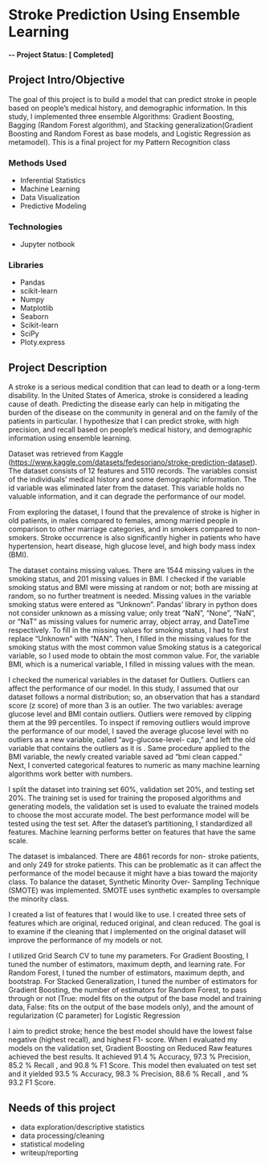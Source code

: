# Stroke Prediction Using Ensemble Learning

#### -- Project Status: [ Completed]

## Project Intro/Objective
The goal of this project is to build a model that can predict stroke in people based on people’s medical history, and demographic information.  In this study, I implemented three ensemble Algorithms: Gradient Boosting, Bagging (Random Forest algorithm), and Stacking generalization(Gradient Boosting and Random Forest as base models, and Logistic Regression as metamodel). This is a final project for my Pattern Recognition class


### Methods Used
* Inferential Statistics
* Machine Learning
* Data Visualization
* Predictive Modeling


### Technologies 
* Jupyter notbook

### Libraries
* Pandas
* scikit-learn
* Numpy
* Matplotlib
* Seaborn
* Scikit-learn
* SciPy
* Ploty.express


## Project Description

A stroke is a serious medical condition that can lead to death or a long-term disability. In the United States of America, stroke is considered a leading cause of death. Predicting the disease early can help in mitigating the burden of the disease on the community in general and on the family of the patients in particular. 
I hypothesize that I can predict stroke, with high  precision, and recall based on people’s medical history, and demographic information using ensemble learning. 

Dataset was retrieved from Kaggle (https://www.kaggle.com/datasets/fedesoriano/stroke-prediction-dataset). The dataset consists of 12 features and 5110 records. The variables consist of the individuals’ medical history and some demographic information. The id variable was eliminated later from the dataset. This variable holds no valuable information, and it can degrade the performance of our model. 

From exploring the dataset, I found that the prevalence of stroke is higher in old patients, in males compared to females, among married people in comparison to other marriage categories, and in smokers compared to non-smokers. Stroke occurrence is also significantly higher in patients who have hypertension, heart disease, high glucose level, and high body mass index (BMI). 

The dataset contains missing values. There are 1544 missing values in the smoking status, and 201 missing values in BMI. I checked if the variable smoking status and BMI were missing at random or not; both are missing at random, so no further treatment is needed. Missing values in the variable smoking status were entered as “Unknown”. Pandas’ library in python does not consider unknown as a missing value; only treat “NaN”, “None”, “NaN”, or “NaT” as missing values for numeric array, object array, and DateTime respectively. To fill in the missing values for smoking status, I had to first replace “Unknown” with “NAN”. Then, I filled in the missing values for the smoking status with the most common value 
Smoking status is a categorical variable, so I used mode to obtain the most common value. For, the variable BMI, which is a numerical variable, I filled in missing values with the mean. 

I checked the numerical variables in the dataset for Outliers. Outliers can affect the performance of our model. In this study, I assumed that our dataset follows a normal distribution; so, an observation that has a standard score (z score) of more than 3 is an outlier. 
The two variables: average glucose level and BMI contain outliers. Outliers were removed by clipping them at the 99 percentiles. To inspect if removing outliers would improve the performance of our model, I saved the average glucose level with no outliers as a new variable, called “avg-glucose-level- cap,” and left the old variable that contains the outliers as it is . Same procedure applied to the BMI variable, the newly created variable saved ad “bmi clean capped.” Next, I converted categorical features to numeric as many machine learning algorithms work better with numbers. 

I split the dataset into training set 60%, validation set 20%, and testing set 20%. The training set is used for training the proposed algorithms and generating models, the validation set is used to evaluate the trained models to choose the most accurate model. The best performance model will be tested using the test set. After the dataset’s partitioning, I standardized all features. Machine learning performs better on features that have the same scale. 

The dataset is imbalanced. There are 4861 records for non- stroke patients, and only 249 for stroke patients. This can be problematic as it can affect the performance of the model because it might have a bias toward the majority class. To balance the dataset, Synthetic Minority Over- Sampling Technique (SMOTE) was implemented. SMOTE uses synthetic examples to oversample the minority class.

I created a list of features that I would like to use. I created three sets of features which are original, reduced original, and clean reduced. The goal is to examine if the cleaning that I implemented on the original dataset will improve the performance of my models or not. 

I utilized Grid Search CV to tune my parameters. For Gradient Boosting, I tuned the number of estimators, maximum depth, and learning rate. For Random Forest, I tuned the number of estimators, maximum depth, and bootstrap. For Stacked Generalization,  I tuned the number of estimators for Gradient Boosting, the number of estimators for Random Forest, to pass through or not (True: model fits on the output of the base model and training data, False: fits on the output of the base models only), and the amount of regularization (C parameter) for Logistic Regression  

I aim to predict stroke; hence the best model should have the lowest false negative (highest recall), and highest F1- score. When I evaluated my models on the validation set, Gradient Boosting on Reduced Raw features achieved the best results. It achieved 91.4 % Accuracy, 97.3 % Precision, 85.2 % Recall , and 90.8 % F1 Score. This model then evaluated on test set and it yielded  93.5 % Accuracy,  98.3 % Precision, 88.6 % Recall , and  % 93.2 F1 Score.


## Needs of this project

- data exploration/descriptive statistics
- data processing/cleaning
- statistical modeling
- writeup/reporting
